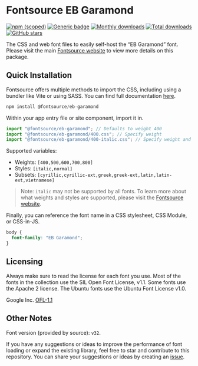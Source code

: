 # Fontsource EB Garamond

[![npm (scoped)](https://img.shields.io/npm/v/@fontsource/eb-garamond?color=brightgreen)](https://www.npmjs.com/package/@fontsource/eb-garamond) [![Generic badge](https://img.shields.io/badge/fontsource-passing-brightgreen)](https://github.com/fontsource/fontsource) [![Monthly downloads](https://badgen.net/npm/dm/@fontsource/eb-garamond)](https://github.com/fontsource/fontsource) [![Total downloads](https://badgen.net/npm/dt/@fontsource/eb-garamond)](https://github.com/fontsource/fontsource) [![GitHub stars](https://img.shields.io/github/stars/fontsource/fontsource.svg?style=social&label=Star)](https://github.com/fontsource/fontsource/stargazers)

The CSS and web font files to easily self-host the “EB Garamond” font. Please visit the main [Fontsource website](https://fontsource.org/fonts/eb-garamond) to view more details on this package.

## Quick Installation

Fontsource offers multiple methods to import the CSS, including using a bundler like Vite or using SASS. You can find full documentation [here](https://fontsource.org/docs/getting-started/introduction).

```javascript
npm install @fontsource/eb-garamond
```

Within your app entry file or site component, import it in.

```javascript
import "@fontsource/eb-garamond"; // Defaults to weight 400
import "@fontsource/eb-garamond/400.css"; // Specify weight
import "@fontsource/eb-garamond/400-italic.css"; // Specify weight and style
```

Supported variables:
- Weights: `[400,500,600,700,800]`
- Styles: `[italic,normal]`
- Subsets: `[cyrillic,cyrillic-ext,greek,greek-ext,latin,latin-ext,vietnamese]`

> Note: `italic` may not be supported by all fonts. To learn more about what weights and styles are supported, please visit the [Fontsource website](https://fontsource.org/fonts/eb-garamond).

Finally, you can reference the font name in a CSS stylesheet, CSS Module, or CSS-in-JS.

```css
body {
  font-family: "EB Garamond";
}
```

## Licensing
Always make sure to read the license for each font you use. Most of the fonts in the collection use the SIL Open Font License, v1.1. Some fonts use the Apache 2 license. The Ubuntu fonts use the Ubuntu Font License v1.0.

Google Inc.
[OFL-1.1](http://scripts.sil.org/OFL)

## Other Notes
Font version (provided by source): `v32`.

If you have any suggestions or ideas to improve the performance of font loading or expand the existing library, feel free to star and contribute to this repository. You can share your suggestions or ideas by creating an [issue](https://github.com/fontsource/fontsource/issues).